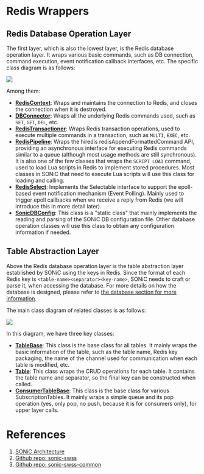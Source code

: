 # Redis Wrappers

## Redis Database Operation Layer

The first layer, which is also the lowest layer, is the Redis database operation layer. It wraps various basic commands, such as DB connection, command execution, event notification callback interfaces, etc. The specific class diagram is as follows:

![](assets/chapter-4/redis-ops.png)

Among them:

- **[RedisContext](https://github.com/sonic-net/sonic-swss-common/blob/master/common/dbconnector.h)**: Wraps and maintains the connection to Redis, and closes the connection when it is destroyed.
- **[DBConnector](https://github.com/sonic-net/sonic-swss-common/blob/master/common/dbconnector.h)**: Wraps all the underlying Redis commands used, such as `SET`, `GET`, `DEL`, etc.
- **[RedisTransactioner](https://github.com/sonic-net/sonic-swss-common/blob/master/common/redistran.h)**: Wraps Redis transaction operations, used to execute multiple commands in a transaction, such as `MULTI`, `EXEC`, etc.
- **[RedisPipeline](https://github.com/sonic-net/sonic-swss-common/blob/master/common/redispipeline.h)**: Wraps the hiredis redisAppendFormattedCommand API, providing an asynchronous interface for executing Redis commands similar to a queue (although most usage methods are still synchronous). It is also one of the few classes that wraps the `SCRIPT LOAD` command, used to load Lua scripts in Redis to implement stored procedures. Most classes in SONiC that need to execute Lua scripts will use this class for loading and calling.
- **[RedisSelect](https://github.com/sonic-net/sonic-swss-common/blob/master/common/redisselect.h)**: Implements the Selectable interface to support the epoll-based event notification mechanism (Event Polling). Mainly used to trigger epoll callbacks when we receive a reply from Redis (we will introduce this in more detail later).
- **[SonicDBConfig](https://github.com/sonic-net/sonic-swss-common/blob/master/common/dbconnector.h)**: This class is a "static class" that mainly implements the reading and parsing of the SONiC DB configuration file. Other database operation classes will use this class to obtain any configuration information if needed.

## Table Abstraction Layer

Above the Redis database operation layer is the table abstraction layer established by SONiC using the keys in Redis. Since the format of each Redis key is `<table-name><separator><key-name>`, SONiC needs to craft or parse it, when accessing the database. For more details on how the database is designed, please refer to [the database section for more information](/posts/sonic-2-key-components/#database).

The main class diagram of related classes is as follows:

![](assets/chapter-4/table-abstraction.png)

In this diagram, we have three key classes:

- **[TableBase](https://github.com/sonic-net/sonic-swss-common/blob/master/common/table.h)**: This class is the base class for all tables. It mainly wraps the basic information of the table, such as the table name, Redis key packaging, the name of the channel used for communication when each table is modified, etc.
- **[Table](https://github.com/sonic-net/sonic-swss-common/blob/master/common/table.h)**: This class wraps the CRUD operations for each table. It contains the table name and separator, so the final key can be constructed when called.
- **[ConsumerTableBase](https://github.com/sonic-net/sonic-swss-common/blob/master/common/consumertablebase.h)**: This class is the base class for various SubscriptionTables. It mainly wraps a simple queue and its pop operation (yes, only pop, no push, because it is for consumers only), for upper layer calls.

# References

1. [SONiC Architecture][SONiCArch]
2. [Github repo: sonic-swss][SONiCSWSS]
3. [Github repo: sonic-swss-common][SONiCSWSSCommon]

[SONiCArch]: https://github.com/sonic-net/SONiC/wiki/Architecture
[SONiCSWSS]: https://github.com/sonic-net/sonic-swss
[SONiCSWSSCommon]: https://github.com/sonic-net/sonic-swss-common